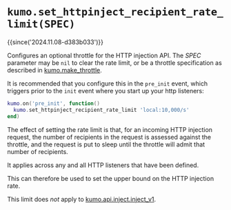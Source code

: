 # `kumo.set_httpinject_recipient_rate_limit(SPEC)`

{{since('2024.11.08-d383b033')}}

Configures an optional throttle for the HTTP injection API. The *SPEC*
parameter may be `nil` to clear the rate limit, or be a throttle specification
as described in [kumo.make_throttle](make_throttle.md).

It is recommended that you configure this in the `pre_init` event, which triggers
prior to the `init` event where you start up your http listeners:

```lua
kumo.on('pre_init', function()
  kumo.set_httpinject_recipient_rate_limit 'local:10,000/s'
end)
```

The effect of setting the rate limit is that, for an incoming HTTP injection
request, the number of recipients in the request is assessed against the throttle,
and the request is put to sleep until the throttle will admit that number of
recipients.

It applies across any and all HTTP listeners that have been defined.

This can therefore be used to set the upper bound on the HTTP injection rate.

This limit does *not* apply to
[kumo.api.inject.inject_v1](../kumo.api.inject/inject_v1.md).

